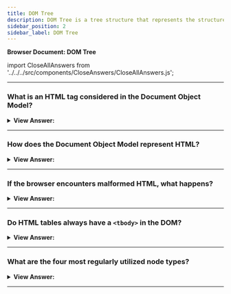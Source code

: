 ```yaml
---
title: DOM Tree
description: DOM Tree is a tree structure that represents the structure of the HTML DOM. - JavaScript Interview Questions & Answers
sidebar_position: 2
sidebar_label: DOM Tree
---
```


**Browser Document: DOM Tree**

import CloseAllAnswers from '../../../src/components/CloseAnswers/CloseAllAnswers.js';

<CloseAllAnswers />

---

### What is an HTML tag considered in the Document Object Model?

<details>
  <summary><strong>View Answer:</strong></summary>
  <div>
  <div><strong>Interview Response:</strong> Every HTML tag is an object, according to the Document Object Model (DOM). Nested tags are "children" of the one that contains them, and the text included within a tag is also an object. These objects are available via JavaScript and may be used to alter the page. Document.body, for example, is the object that represents the &#8249;body&#8250; tag.
</div><br />
  <div><strong className="codeExample">Code Example:</strong><br /><br />

  <div></div>

```js
document.body.style.background = 'red'; // make the background red

setTimeout(() => (document.body.style.background = ''), 3000); // return back

alert(document.body); // alerts [object HTMLBodyElement]
```

  </div>
  </div>
</details>

---

### How does the Document Object Model represent HTML?

<details>
  <summary><strong>View Answer:</strong></summary>
  <div>
  <div><strong>Interview Response:</strong> The DOM represents HTML as a tree structure of tags.
</div><br />
  <div><strong className="codeExample">Code Example:</strong><br /><br />

  <div></div>

```html
<!DOCTYPE html>
<html lang="en">
  <head>
    <meta charset="UTF-8" />
    <meta name="viewport" content="width=device-width, initial-scale=1.0" />
    <title>Document</title>
  </head>
  <body>
    <!-- Parent DIV -->
    <div id="parent">
      <!-- Child DIV -->
      <div id="child"></div>
    </div>
  </body>
</html>
```

  </div>
  </div>
</details>

---

### If the browser encounters malformed HTML, what happens?

<details>
  <summary><strong>View Answer:</strong></summary>
  <div>
  <div><strong>Interview Response:</strong> If the browser encounters malformed HTML, it automatically corrects it when making the DOM.</div><br />
  <div><strong>Technical Response:</strong> When the browser creates the DOM, it immediately corrects any erroneous HTML. The top tag, for example, is always &#8249;html&#8250;. Even though it does not exist in the document, it exists in the DOM since it is created by the browser. The same is true for &#8249;body&#8250;. Browsers automatically process mistakes in the document and close tags when producing the DOM.
  </div><br />
  <div><strong className="codeExample">Code Example:</strong><br /><br />

  <div></div>

```html
<!-- Malformed HTML before DOM generation -->
<p>
  Hello
  <li>Mom</li>
  <li>and</li>
  <li>
    Dad
    <!-- Fixed, After DOM generation -->
    <p>
      Hello
      <li>Mom</li>
      <li>and</li>
      <li>Dad</li>
    </p>
  </li>
</p>
```

  </div>
  </div>
</details>

---

### Do HTML tables always have a `<tbody>` in the DOM?

<details>
  <summary><strong>View Answer:</strong></summary>
  <div>
  <div><strong>Interview Response:</strong> Yes, that is an intriguing "unique case" when we use tables. They must have the &#8249;tbody&#8250; element according to DOM specifications, however HTML content may omit it. The browser will then immediately generate &#8249;tbody&#8250; in the DOM.
</div><br />
  <div><strong className="codeExample">Code Example:</strong><br /><br />

  <div></div>

```html
<!-- Before DOM generation -->
<table id="table">
  <tr>
    <td>1</td>
  </tr>
</table>

<!-- Now, After DOM generation -->
<table id="table">
  <tbody>
    <tr>
      <td>1</td>
    </tr>
  </tbody>
</table>
```

  </div>
  </div>
</details>

---

### What are the four most regularly utilized node types?

<details>
  <summary><strong>View Answer:</strong></summary>
  <div>
  <div><strong>Interview Response:</strong> The four main node types include document, element, text, and comment nodes.</div><br />
  <div><strong>Technical Response:</strong> There are 12 different types of nodes. We usually work with four of them in practice. The four major node types are document, element, text, and comment nodes. The document node is the DOM's starting point. The element nodes get made up of HTML tags, which we use as the tree's building blocks. The comment node gets used to place information, but it does not show, but JS can read it from the DOM.
  </div>
  </div>
</details>

---
